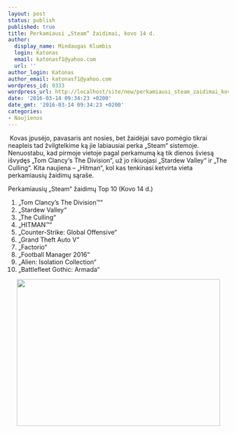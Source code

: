 ```yaml
---
layout: post
status: publish
published: true
title: Perkamiausi „Steam“ žaidimai, kovo 14 d.
author:
  display_name: Mindaugas Klumbis
  login: Katonas
  email: katonasf1@yahoo.com
  url: ''
author_login: Katonas
author_email: katonasf1@yahoo.com
wordpress_id: 9333
wordpress_url: http://localhost/site/new/perkamiausi_steam_zaidimai_kovo_14_d/
date: '2016-03-14 09:34:23 +0200'
date_gmt: '2016-03-14 09:34:23 +0200'
categories:
- Naujienos
---
```

<p>
	&nbsp;Kovas įpusėjo, pavasaris ant nosies, bet žaidėjai savo pomėgio tikrai neapleis tad žvilgtelkime ką jie labiausiai perka &bdquo;Steam&ldquo; sistemoje. Nenuostabu, kad pirmoje vietoje pagal perkamumą ką tik dienos &scaron;viesą i&scaron;vydęs &bdquo;Tom Clancy&lsquo;s The Division&ldquo;, už jo rikiuojasi &bdquo;Stardew Valley&ldquo; ir &bdquo;The Culling&ldquo;. Kita naujiena &ndash; &bdquo;Hitman&ldquo;, kol kas tenkinasi ketvirta vieta perkamiausių žaidimų sąra&scaron;e.</p>
<p>
	Perkamiausių &bdquo;Steam&ldquo; žaidimų Top 10 (Kovo 14 d.)</p>
<ol>
<li>
		&bdquo;Tom Clancy&rsquo;s The Division&trade;&ldquo;</li>
<li>
		&bdquo;Stardew Valley&ldquo;</li>
<li>
		&bdquo;The Culling&ldquo;</li>
<li>
		&bdquo;HITMAN&trade;&ldquo;</li>
<li>
		&bdquo;Counter-Strike: Global Offensive&ldquo;</li>
<li>
		&bdquo;Grand Theft Auto V&ldquo;</li>
<li>
		&bdquo;Factorio&ldquo;</li>
<li>
		&bdquo;Football Manager 2016&ldquo;</li>
<li>
		&bdquo;Alien: Isolation Collection&ldquo;</li>
<li>
		&bdquo;Battlefleet Gothic: Armada&ldquo;</li>
</ol>
<p style="text-align: center;">
	<a href="http://store.steampowered.com/search/?filter=topsellers"><img alt="" src="http://technews.lt/userfiles/steam 03 14.JPG" style="width: 464px; height: 335px;" /></a></p>
